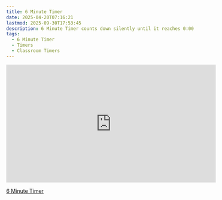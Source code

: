 ```yaml
---
title: 6 Minute Timer
date: 2025-04-20T07:16:21
lastmod: 2025-09-30T17:53:45
description: 6 Minute Timer counts down silently until it reaches 0:00 and then makes a sound to show time is up
tags:
  - 6 Minute Timer
  - Timers
  - Classroom Timers
---
```


<div class="iframe-16-9-container">
<iframe class="youTubeIframe" width="560" height="315" src="https://www.youtube.com/embed/oq9hc8ayjx4" title="2 Minute Timer" frameborder="0" allow="accelerometer; autoplay; clipboard-write; encrypted-media; gyroscope; picture-in-picture; web-share" referrerpolicy="strict-origin-when-cross-origin" allowfullscreen></iframe>
</div>

[6 Minute Timer](https://youtu.be/oq9hc8ayjx4)
